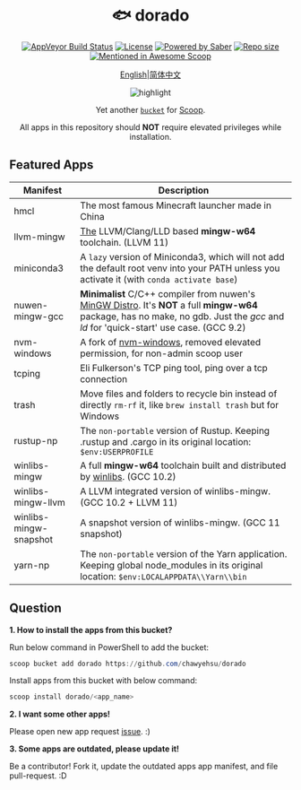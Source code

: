 <div align="center">
    <h1 align="center">🐟 dorado</h1>
    <p align="center">
        <a href="https://ci.appveyor.com/project/chawyehsu/dorado/branch/master"><img src="https://img.shields.io/appveyor/ci/chawyehsu/dorado/master.svg?style=flat-square&label=AppVeyor&logo=appveyor" alt="AppVeyor Build Status"></a>
        <a href="https://github.com/chawyehsu/dorado/blob/master/LICENSE"><img src="https://img.shields.io/github/license/chawyehsu/dorado.svg?style=flat-square" alt="License"></a>
        <a href="https://www.microsoft.com/en-us/windows"><img src="https://img.shields.io/badge/Target-Windows%2010-0067B8.svg?style=flat-square" alt="Powered by Saber" /></a>
        <a href="https://github.com/chawyehsu/dorado"><img src="https://img.shields.io/github/repo-size/chawyehsu/dorado.svg?style=flat-square" alt="Repo size"></a>
        <a href="https://github.com/scoopinstaller/awesome/blob/master/README.md" title="Awesome Scoop"><img src="https://awesome.re/mentioned-badge-flat.svg" alt="Mentioned in Awesome Scoop"></a>
    </p>
    <p align="center">
        <a href="README.md">English</a>|<a href="README.zh-Hans.md">简体中文</a>
    </p>
    <p align="center"><img align="center" src="https://user-images.githubusercontent.com/5764917/100413251-da9d0400-30b1-11eb-9bf8-3a97713e7730.gif" alt="highlight" /></p>
    <p align="center">
        Yet another <a href="https://github.com/lukesampson/scoop/wiki/Buckets"><code>bucket</code></a> for <a href="https://github.com/lukesampson/scoop">Scoop</a>.
    </p>
    <p align="center">
        All apps in this repository should <strong>NOT</strong> require elevated privileges while installation.
    </p>
</div>

Featured Apps
------------

| Manifest | Description |
|----------|-------------|
| hmcl | The most famous Minecraft launcher made in China |
| llvm-mingw | [The](https://github.com/mstorsjo/llvm-mingw) LLVM/Clang/LLD based **mingw-w64** toolchain. (LLVM 11) |
| miniconda3 | A `lazy` version of Miniconda3, which will not add the default root venv into your PATH unless you activate it (with `conda activate base`) |
| nuwen-mingw-gcc | **Minimalist** C/C++ compiler from nuwen's [MinGW Distro](https://nuwen.net/mingw.html). It's **NOT** a full **mingw-w64** package, has no make, no gdb. Just the *gcc* and *ld* for 'quick-start' use case. (GCC 9.2) |
| nvm-windows | A fork of [nvm-windows](https://github.com/coreybutler/nvm-windows), removed elevated permission, for non-admin scoop user |
| tcping | Eli Fulkerson's TCP ping tool, ping over a tcp connection |
| trash | Move files and folders to recycle bin instead of directly `rm-rf` it, like `brew install trash` but for Windows |
| rustup-np | The `non-portable` version of Rustup. Keeping .rustup and .cargo in its original location: `$env:USERPROFILE` |
| winlibs-mingw | A full **mingw-w64** toolchain built and distributed by [winlibs](http://winlibs.com/). (GCC 10.2) |
| winlibs-mingw-llvm | A LLVM integrated version of winlibs-mingw. (GCC 10.2 + LLVM 11) |
| winlibs-mingw-snapshot | A snapshot version of winlibs-mingw. (GCC 11 snapshot) |
| yarn-np | The `non-portable` version of the Yarn application. Keeping global node_modules in its original location: `$env:LOCALAPPDATA\\Yarn\\bin` |

Question
--------

**1. How to install the apps from this bucket?**

Run below command in PowerShell to add the bucket:

``` powershell
scoop bucket add dorado https://github.com/chawyehsu/dorado
```

Install apps from this bucket with below command:

``` powershell
scoop install dorado/<app_name>
```

**2. I want some other apps!**

Please open new app request [issue](https://github.com/chawyehsu/dorado/issues). :)

**3. Some apps are outdated, please update it!**

Be a contributor! Fork it, update the outdated apps app manifest, and file pull-request. :D
